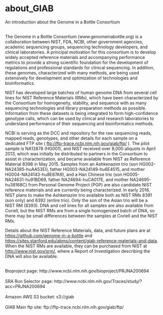 # about_GIAB
An introduction about the Genome in a Bottle Consortium

<br />
The Genome in a Bottle Consortium (www.genomeinabottle.org) is a collaboration between NIST, FDA, NCBI, other government agencies, academic sequencing groups, sequencing technology developers, and clinical laboratories. A principal motivation for this consortium is to develop widely accepted reference materials and accompanying performance metrics to provide a strong scientific foundation for the development of regulations and professional standards for clinical sequencing. In addition, these genomes, characterized with many methods, are being used extensively for development and optimization of technologies and bioinformatics.  <br /> 

NIST has developed large batches of human genome DNA from several cell lines for NIST Reference Materials (RMs), which have been characterized by the Consortium for homogeneity, stability, and sequence with as many sequencing technologies and library preparation methods as possible. Information from these datasets is being integrated to form high-confidence genotype calls, which can be used by clinical and research laboratories to understand performance of their sequencing and bioinformatics methods.   <br />  

NCBI is serving as the DCC and repository for the raw sequencing reads, mapped reads, genotypes, and other details for each sample on a dedicated FTP site ( ftp://ftp-trace.ncbi.nlm.nih.gov/giab/ftp/ ). The pilot sample is NA12878 (HG001), and NIST received over 8,000 aliquots in April 2013, which was initially be distributed to partners in the Consortium to assist in characterization, and became available from NIST as Reference Material 8398 in May 2015. Samples from an Ashkenazim trio (son HG002-NA24385-huAA53E0, father HG003-NA24149-hu6E4515, and mother HG004-NA24143-hu8E87A9), and a Han Chinese trio (son HG005-NA24631-hu91BD69, father NA24694-huCA017E, and mother NA24695-hu38168C) from Personal Genome Project (PGP) are also candidate NIST reference materials and are currently being characterized. In early 2016, NIST plans to make the Ashkenazim trio available both as NIST RMs 8391 (son only) and 8392 (entire trio). Only the son of the Asian trio will be a NIST RM (8393). DNA and cell lines for all samples are also available from Coriell, but the NIST RMs are from a single homogenized batch of DNA, so there may be small differences between the samples at Coriell and the NIST RMs. <br />  

Details about the NIST Reference Materials, data, and future plans are at https://github.com/genome-in-a-bottle and https://sites.stanford.edu/abms/content/giab-reference-materials-and-data. When the NIST RMs are available, they can be purchased from NIST at http://www.nist.gov/srm/, where a Report of Investigation describing the DNA will also be available.

<br />
Bioproject page: http://www.ncbi.nlm.nih.gov/bioproject/PRJNA200694
<br /><br />
SRA Run Selector page: http://www.ncbi.nlm.nih.gov/Traces/study/?acc=PRJNA200694
<br / ><br />
Amazon AWS S3 bucket:  s3://giab
<br /><br />
GIAB Main ftp site: ftp://ftp-trace.ncbi.nlm.nih.gov/giab/ftp/
<br /><br /> 

